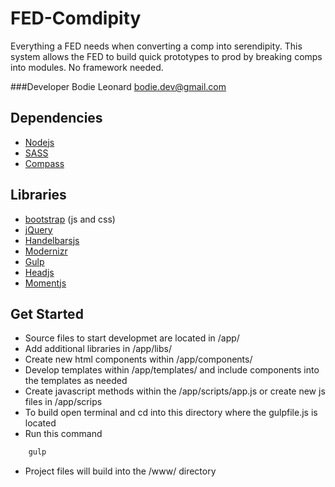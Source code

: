 FED-Comdipity
=============

Everything a FED needs when converting a comp into serendipity. This system allows the FED to build quick prototypes to prod by breaking comps into modules. No framework needed.

###Developer
Bodie Leonard [bodie.dev@gmail.com](bodie.dev@gmail.com)

Dependencies
---
 - [Nodejs](http://nodejs.org/)
 - [SASS](http://sass-lang.com/)
 - [Compass](http://compass-style.org/)

Libraries
---
 - [bootstrap](http://getbootstrap.com/) (js and css)
 - [jQuery](http://jquery.com/)
 - [Handelbarsjs](http://handlebarsjs.com/)
 - [Modernizr](http://modernizr.com/)
 - [Gulp](http://http://gulpjs.com/)
 - [Headjs](http://headjs.com/)
 - [Momentjs](http://momentjs.com/)

Get Started
---
 - Source files to start developmet are located in /app/
 - Add additional libraries in /app/libs/
 - Create new html components within /app/components/
 - Develop templates within /app/templates/ and include components into the templates as needed
 - Create javascript methods within the /app/scripts/app.js or create new js files in /app/scrips
 - To build open terminal and cd into this directory where the gulpfile.js is located
 - Run this command
```bash
	gulp
```
 - Project files will build into the /www/ directory 
 
